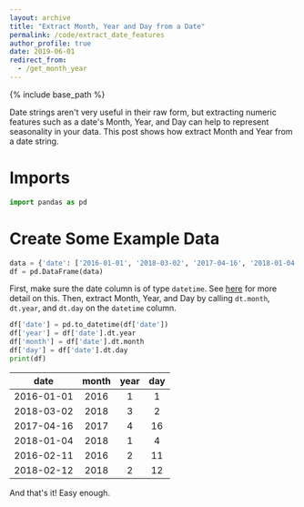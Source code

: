 ```yaml
---
layout: archive
title: "Extract Month, Year and Day from a Date"
permalink: /code/extract_date_features
author_profile: true
date: 2019-06-01
redirect_from:
  - /get_month_year
---
```


{% include base_path %}

Date strings aren't very useful in their raw form, but extracting numeric features such as a date's Month, Year, and Day can help to represent seasonality in your data. This post shows how extract Month and Year from a date string.

# Imports
```python
import pandas as pd
```

# Create Some Example Data
```python
data = {'date': ['2016-01-01', '2018-03-02', '2017-04-16', '2018-01-04', '2016-02-11', '2018-02-12']}
df = pd.DataFrame(data)
```

First, make sure the date column is of type `datetime`. See [here](/code/date_string_to_datetime) for more detail on this. Then, extract Month, Year, and Day by calling `dt.month`, `dt.year`, and `dt.day` on the `datetime` column.

```python
df['date'] = pd.to_datetime(df['date'])
df['year'] = df['date'].dt.year
df['month'] = df['date'].dt.month
df['day'] = df['date'].dt.day
print(df)
```

|**date**|**month**|**year**|**day**
:-----:|:-----:|:-----:|:-----:|
2016-01-01|2016|1|1
2018-03-02|2018|3|2
2017-04-16|2017|4|16
2018-01-04|2018|1|4
2016-02-11|2016|2|11
2018-02-12|2018|2|12

And that's it! Easy enough.